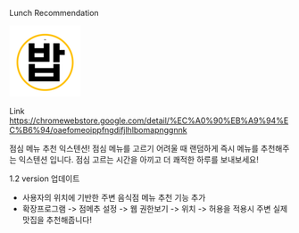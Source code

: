 Lunch Recommendation

![alt text](./점메추.png)

Link https://chromewebstore.google.com/detail/%EC%A0%90%EB%A9%94%EC%B6%94/oaefomeoippfngdifjlhlbomapnggnnk

점심 메뉴 추천 익스텐션!
점심 메뉴를 고르기 어려울 때 랜덤하게 즉시 메뉴를 추천해주는 익스텐션 입니다. 점심 고르는 시간을 아끼고 더 쾌적한 하루를 보내보세요!

1.2 version 업데이트

- 사용자의 위치에 기반한 주변 음식점 메뉴 추천 기능 추가
- 확장프로그램 -> 점메추 설정 -> 웹 권한보기 -> 위치 -> 허용을 적용시 주변 실제 맛집을 추천해줍니다!
